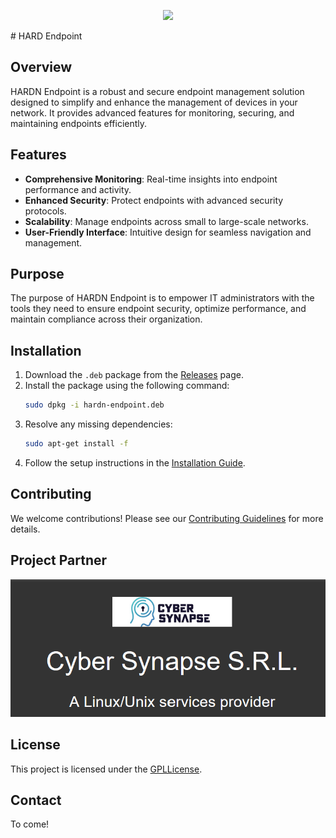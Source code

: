 <p align="center">
        <img src="https://github.com/OpenSource-For-Freedom/HARDN/blob/main/Docs/assets/HARDN.png" />
</p>
# HARD Endpoint

## Overview
HARDN Endpoint is a robust and secure endpoint management solution designed to simplify and enhance the management of devices in your network. It provides advanced features for monitoring, securing, and maintaining endpoints efficiently.

## Features
- **Comprehensive Monitoring**: Real-time insights into endpoint performance and activity.
- **Enhanced Security**: Protect endpoints with advanced security protocols.
- **Scalability**: Manage endpoints across small to large-scale networks.
- **User-Friendly Interface**: Intuitive design for seamless navigation and management.

## Purpose
The purpose of HARDN Endpoint is to empower IT administrators with the tools they need to ensure endpoint security, optimize performance, and maintain compliance across their organization.

## Installation
1. Download the `.deb` package from the [Releases](https://github.com/opensource-for-freedom/HARDN/releases) page.
2. Install the package using the following command:
    ```bash
    sudo dpkg -i hardn-endpoint.deb
    ```
3. Resolve any missing dependencies:
    ```bash
    sudo apt-get install -f
    ```
4. Follow the setup instructions in the [Installation Guide](./INSTALL.md).

## Contributing
We welcome contributions! Please see our [Contributing Guidelines](./CONTRIBUTING.md) for more details.

## Project Partner
<p align="center">
        <img src="https://github.com/OpenSource-For-Freedom/HARDN/blob/main/Docs/assets/cybersynapse.png"/>
</p>

## License
This project is licensed under the [GPLLicense](./LICENSE).

## Contact
To come!
